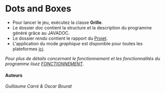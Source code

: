 # Dots and Boxes

- Pour lancer le jeu, exécutez la classe **Grille**.
- Le dossier *doc* contient la structure et la description du programme généré grâce au JAVADOC.
- Le dossier *rendu* contient le rapport du [Projet](https://github.com/GuillaumeCa/DotsnBoxes/blob/master/rendu/Rapport.pdf).
- L'application du mode *graphique* est disponible pour toutes les plateformes [ici](https://github.com/GuillaumeCa/DotsnBoxes/releases).

*Pour plus de détails concernant le fonctionnement et les fonctionnalités du programme lisez [FONCTIONNEMENT]().*

#### Auteurs
*Guillaume Carré & Oscar Bourat*

